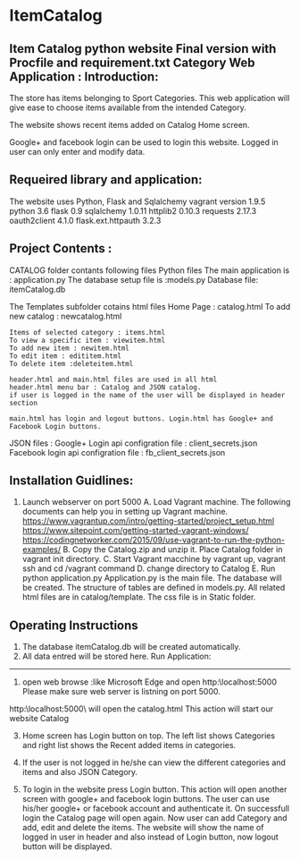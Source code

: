 # ItemCatalog
Item Catalog python website Final version with Procfile and requirement.txt
Category Web Application :
Introduction:
-------------
The store has items belonging to Sport Categories.
This web application will give ease to choose items available from the intended Category.

The website shows recent items added on Catalog Home screen.

Google+ and facebook login can be used to login this website.
Logged in user can only enter and modify data.

Requeired library and application:
---------------------------------
The website uses Python, Flask and Sqlalchemy
vagrant version 1.9.5
python 3.6
flask 0.9
sqlalchemy 1.0.11
httplib2 0.10.3
requests 2.17.3
oauth2client 4.1.0
flask.ext.httpauth 3.2.3


Project Contents :
-------------------
CATALOG folder contants following files
Python files 
	The main application is : application.py
	The database setup file is :models.py
Database file:
	itemCatalog.db

The Templates subfolder cotains html files
	Home Page : catalog.html
	To add new catalog : newcatalog.html
	
	Items of selected category : items.html
	To view a specific item : viewitem.html
	To add new item : newitem.html
	To edit item : edititem.html
	To delete item :deleteitem.html

	header.html and main.html files are used in all html
	header.html menu bar : Catalog and JSON catalog.
	if user is logged in the name of the user will be displayed in header section

	main.html has login and logout buttons. Login.html has Google+ and Facebook Login buttons.

JSON files :
	Google+ Login api configration file : client_secrets.json
	Facebook login api configration file : fb_client_secrets.json


Installation Guidlines:
----------------------
1. Launch webserver on port 5000
	A. Load Vagrant machine.
		The following documents can help you in setting up Vagrant machine.
		https://www.vagrantup.com/intro/getting-started/project_setup.html
		https://www.sitepoint.com/getting-started-vagrant-windows/
		https://codingnetworker.com/2015/09/use-vagrant-to-run-the-python-examples/
	B. Copy the Catalog.zip and unzip it. Place Catalog folder in vagrant init directory.
	C. Start Vagrant macchine by vagrant up, vagrant ssh and cd /vagrant command
	D. change directory to Catalog
	E. Run python application.py
		Application.py is the main file. The database will be created. The structure of tables are defined in models.py. All related html files are in catalog/template. The css file is in Static folder.

Operating Instructions
-----------------------
1. The database itemCatalog.db will be created automatically.
2. All data entred will be stored here.
Run Application:
-------------------
1. open web browse :like Microsoft Edge and open http:\\localhost:5000\
Please make sure web server is listning on port 5000.

http:\\localhost:5000\ will open the catalog.html
This action will start our website Catalog

3. Home screen has Login button on top.
The left list shows Categories and right list shows the Recent added items in categories.

4. If the user is not logged in he/she can view the different categories and items and also JSON Category.

5. To login in the website press Login button. This action will open another screen with google+ and facebook login buttons. The user can use his/her google+ or facebook account and authenticate it. On successfull login the Catalog page will open again. Now user can add Category and add, edit and delete the items. The website will show the name of logged in user in header and also instead of Login button, now logout button will be displayed.




